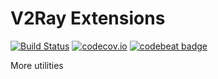 # V2Ray Extensions

[![Build Status][1]][2] [![codecov.io][3]][4] [![codebeat badge][5]][6]

[1]: https://travis-ci.org/v2ray/ext.svg?branch=master "Build Status badge"
[2]: https://travis-ci.org/v2ray/ext "Travis-CI Build Status"
[3]: https://codecov.io/github/v2ray/ext/coverage.svg?branch=master "Coverage badge"
[4]: https://codecov.io/github/v2ray/ext?branch=master "Codecov Status"
[5]: https://codebeat.co/badges/3a2163a8-cb1a-41ba-a860-bf60e2fa5050 "CodeBeat badge"
[6]: https://codebeat.co/projects/github-com-v2ray-ext-master "CodeBeat status"

More utilities
